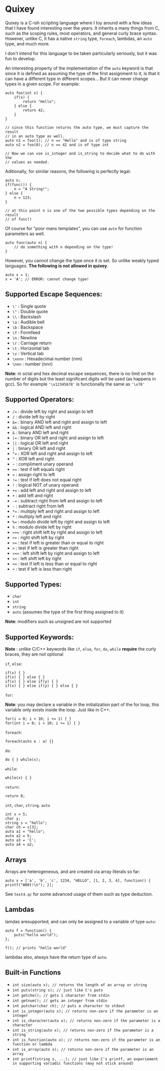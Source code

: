 
Quixey
======

Quixey is a C-ish scripting language where I toy around with a few ideas that I
have found interesting over the years. It inherits a many things from C, such 
as the scoping rules, most operators, and general curly brace syntax. However, 
unlike C, it has a native `string` type, `foreach`, lambdas, an `auto` type, 
and much more.

I don't intend for this language to be taken particularly seriously, but it 
was fun to develop.

An interesting property of the implementation of the `auto` keyword is that
since it is defined as assuming the type of the first assignment to it, is 
that it can have a different type in different scopes... But it can never 
change types in a given scope. For example:

	auto foo(int x) {
		if(x) {
			return "Hello";
		} else {
			return 42;
		}
	}
	
	// since this function returns the auto type, we must capture the result
	// in an auto type as well. 
	auto n1 = foo(1); // n == "Hello" and is of type string
	auto n2 = foo(0); // n == 42 and is of type int
	
	// Now we can use is_integer and is_string to decide what to do with the 
	// values as needed.
	
Aditionally, for similar reasons, the following is perfectly legal:

    auto n;
	if(func()) {
		n = "A String!";
	} else {
		n = 123;
	}
	
	// at this point n is one of the two possible types depending on the result
	// of func()
	
Of course for "poor mans templates", you can use `auto` for function parameters 
as well.

    auto func(auto n) {
		// do something with n depending on the type!
	}
	
However, you cannot change the type once it is set. So unlike weakly typed 
languages. **The following is not allowed in quixey**.

    auto x = 1;
	x = 'A'; // ERROR: cannot change type!
	

## Supported Escape Sequences:
* `\'`    : Single quote
* `\"`    : Double quote
* `\\`    : Backslash
* `\a`    : Audible bell
* `\b`    : Backspace
* `\f`    : Formfeed
* `\n`    : Newline
* `\r`    : Carriage return
* `\t`    : Horizontal tab
* `\v`    : Vertical tab
* `\xnnn` : Hexadecimal number (nnn)
* `\nnn`  :  number (nnn)

**Note**: in octal and hex decimal escape sequences, there is no limit on the number
          of digits but the least significant digits will be used (as happens in gcc).
          So for example `'\x12345678'` is functionally the same as `'\x78'`

## Supported Operators:

* `/=`  : divide left by right and assign to left
* `/`   : divide left by right
* `&=`  : binary AND left and right and assign to left
* `&&`  : logical AND left and right
* `&`   : binary AND left and right
* `|=`  : binary OR left and right and assign to left
* `||`  : logical OR left and right
* `|`   : binary OR left and right
* `^=`  : XOR left and right and assign to left
* `^`   : XOR left and right
* `~`   : compliment unary operand
* `==`  : test if left equals right
* `=`   : assign right to left
* `!=`  : test if left does not equal right
* `!`   : logical NOT of unary operand
* `+=`  : add left and right and assign to left
* `+`   : add left and right
* `-=`  : subtract right from left and assign to left
* `-`   : subtract right from left
* `*=`  : multiply left and right and assign to left
* `*`   : multiply left and right
* `%=`  : modulo divide left by right and assign to left
* `%`   : modulo divide left by right
* `>>=` : right shift left by right and assign to left
* `>>`  : right shift left by right
* `>=`  : test if left is greater than or equal to right
* `>`   : test if left is greater than right
* `<<=` : left shift left by right and assign to left
* `<<`  : left shift left by right
* `<=`  : test if left is less than or equal to right
* `<`   : test if left is less than right

## Supported Types:

* `char`
* `int`
* `string`
* `auto` (assumes the type of the first thing assigned to it)

**Note**: modifiers such as unsigned are not supported

## Supported Keywords:

**Note** : unlike C/C++ keywords like `if`, `else`, `for`, `do`, `while` **require** the 
           curly braces, they are not optional

`if`, `else`:

	if(x) { }
	if(x) { } else { }
	if(x) { } else if(y) { }
	if(x) { } else if(y) { } else { }

`for`:

**Note**: you may declare a variable in the initialization part of the
          for loop, this variable only exists inside the loop. Just like in C++.

	for(i = 0; i < 10; i += 1) { }
	for(int i = 0; i < 10; i += 1) { }

`foreach`:


	foreach(auto e : a) {}

`do`:

    do { } while(x);
	
`while`:

    while(x) { }
	
`return`:

	return 0;
	
`int`, `char`, `string`. `auto`

	int x = 5;
	char y;
	string s = "hello";
	char ch = s[3];
	auto a1 = "hello";
	auto a2 = 5;
	auto a3 = 'C';
	auto a4 = a2;

## Arrays

Arrays are heterogeneous, and are created via array literals so far:

    auto x = ['a', 'b', 'c', 1234, "HELLO", [1, 2, 3, 4], function() { printf("W00t!\n"); }];
	
See `test4.qc` for some advanced usage of them such as type deduction.

## Lambdas

lamdas aresupported, and can only be assigned to a variable of type `auto`:
	
	auto f = function() {
		puts("hello world");
	};
	
	f(); // prints "hello world"

lambdas also, always have the return type of `auto`.


## Built-in Functions
* `int size(auto x); // returns the length of an array or string`
* `int puts(string s); // just like C's puts`
* `int getche(); // gets 1 character from stdin`
* `int getnum(); // gets an integer from stdin`
* `int putchar(char ch); // puts a character to stdout`
* `int is_integer(auto x); // returns non-zero if the parameter is an integer`
* `int is_character(auto x); // returns non-zero if the parameter is a character`
* `int is_string(auto x); // returns non-zero if the parameter is a string`
* `int is_function(auto x); // returns non-zero if the parameter is an function or lambda`
* `int is_array(auto x); // returns non-zero if the parameter is an array`
* `int printf(string s, ...); // just like C's printf, an experiement in supporting variadic functions (may not stick around)`
